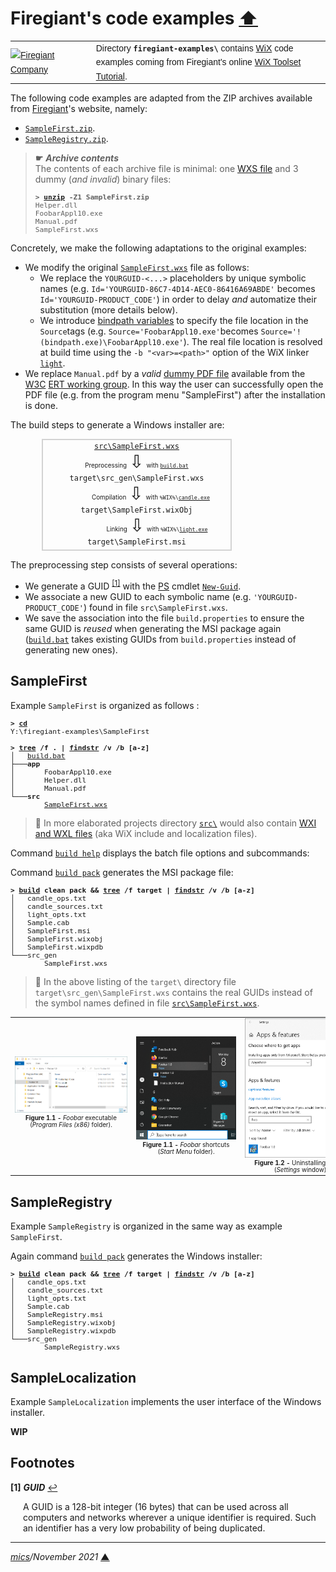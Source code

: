 # <span id="top">Firegiant's code examples</span> <span style="size:30%;"><a href="../README.md">⬆</a></span>

<table style="font-family:Helvetica,Arial;font-size:14px;line-height:1.6;">
  <tr>
  <td style="border:0;padding:0 10px 0 0;min-width:120px;">
    <a href="https://www.firegiant.com/" rel="external"><img style="border:0;width:120px;" src="https://www.firegiant.com/assets/img/logo_firegiant.png" alt="Firegiant Company" /></a>
  </td>
  <td style="border:0;padding:0;vertical-align:text-top;">
    Directory <strong><code>firegiant-examples\</code></strong> contains <a href="https://wixtoolset.org/" rel="external">WiX</a> code examples coming from Firegiant's online <a href="https://www.firegiant.com/wix/tutorial/" rel="external">WiX Toolset Tutorial</a>.
  </td>
  </tr>
</table>

The following code examples are adapted from the ZIP archives available from [Firegiant]'s website, namely:
- [`SampleFirst.zip`](https://www.firegiant.com/system/files/samples/SampleFirst.zip).
- [`SampleRegistry.zip`](https://www.firegiant.com/system/files/samples/SampleRegistry.zip).

> **&#9755;** ***Archive contents***<br/>
> The contents of each archive file is minimal: one [WXS file](https://wixtoolset.org/documentation/manual/v3/overview/files.html) and 3 dummy (*and invalid*) binary files:
> <pre style="font-size:80%;">
> <b>&gt; <a href="https://linux.die.net/man/1/unzip">unzip</a> -Z1 SampleFirst.zip</b>
> Helper.dll
> FoobarAppl10.exe
> Manual.pdf
> SampleFirst.wxs
> </pre>

Concretely, we make the following adaptations to the original examples:
- We modify the original [`SampleFirst.wxs`](./SampleFirst/src/SampleFirst.wxs) file as follows:
  * We replace the `YOURGUID-<...>` placeholders by unique symbolic names (e.g. `Id='YOURGUID-86C7-4D14-AEC0-86416A69ABDE'` becomes `Id='YOURGUID-PRODUCT_CODE'`) in order to delay *and* automatize their substitution (more details below).
  * We introduce [bindpath variables](https://wixtoolset.org/documentation/manual/v3/howtos/general/specifying_source_files.html) to specify the file location in the `Source`tags (e.g. `Source='FoobarAppl10.exe'`becomes `Source='!(bindpath.exe)\FoobarAppl10.exe'`). The real file location is resolved at build time using the `-b "<var>=<path>"` option of the WiX linker [`light`](https://wixtoolset.org/documentation/manual/v3/overview/light.html).
- We replace `Manual.pdf` by a *valid* [dummy PDF file](https://www.w3.org/WAI/ER/tests/xhtml/testfiles/resources/pdf/dummy.pdf) available from the [W3C](https://www.w3.org/) [ERT working group](https://www.w3.org/WAI/ER/). In this way the user can successfully open the PDF file (e.g. from the program menu "SampleFirst") after the installation is done.

The build steps to generate a Windows installer are:

<div style="width:300px;border:solid lightgray 2px;text-align:center;margin:0 0 10px 50px;">
<div><a href="./SampleFirst/src/SampleFirst.wxs"><code>src\SampleFirst.wxs</code></a></div>
<div>
  <span style="font-size:70%;">Preprocessing</span>
  <span style="font-size:200%;">⇩</span>
  <span style="font-size:70%;">with <code><a href="./SampleFirst/build.bat">build.bat</a></code></span>
</div>
<div><code>target\src_gen\SampleFirst.wxs</code></div>
<div>
  <span style="font-size:70%;padding:0 0 0 45px;">Compilation</span>
  <span style="font-size:200%;">⇩</span>
  <span style="font-size:70%;">with <code>%WIX%\<a href="https://wixtoolset.org/documentation/manual/v3/overview/candle.html">candle.exe</a></code></span>
</div>
<div><code>target\SampleFirst.wixObj</code></div>
<div>
  <span style="font-size:70%;padding:0 0 0 65px;">Linking</span>
  <span style="font-size:200%;">⇩</span>
  <span style="font-size:70%;">with <code>%WIX%\<a href="https://wixtoolset.org/documentation/manual/v3/overview/light.html">light.exe</a></code></span>
</div>
<div style="padding:0 0 5px 0;">
  <code>target\SampleFirst.msi</code>
</div>
</div>

The preprocessing step consists of several operations:
- We generate a GUID <sup id="anchor_01"><a href="#footnote_01">[1]</a></sup> with the [PS][microsoft_powershell] cmdlet [`New-Guid`](https://docs.microsoft.com/en-us/powershell/module/microsoft.powershell.utility/new-guid?view=powershell-7.1).
- We associate a new GUID to each symbolic name (e.g. `'YOURGUID-PRODUCT_CODE'`) found in file `src\SampleFirst.wxs`.
- We save the association into the file `build.properties` to ensure the same GUID is *reused* when generating the MSI package again ([`build.bat`](./SampleFirst/build.bat) takes existing GUIDs from `build.properties` instead of generating new ones).

## <span id="samplefirst">SampleFirst</span>

Example `SampleFirst` is organized as follows :
<pre style="font-size:80%;">
<b>&gt; <a href="https://docs.microsoft.com/en-us/windows-server/administration/windows-commands/cd">cd</a></b>
Y:\firegiant-examples\SampleFirst
&nbsp;
<b>&gt; <a href="https://docs.microsoft.com/en-us/windows-server/administration/windows-commands/tree">tree</a> /f . | <a href="https://docs.microsoft.com/en-us/windows-server/administration/windows-commands/findstr">findstr</a> /v /b [a-z]</b>
│   <a href="./SampleFirst/build.bat">build.bat</a>
├───<b>app</b>
│       FoobarAppl10.exe
│       Helper.dll
│       Manual.pdf
└───<b>src</b>
        <a href="./SampleFirst/src/SampleFirst.wxs">SampleFirst.wxs</a>
</pre>

> **:mag_right:** In more elaborated projects directory [`src\`](./SampleFirst/src/) would also contain [WXI and WXL files](https://wixtoolset.org/documentation/manual/v3/overview/files.html) (aka WiX include and localization files).

Command [`build help`](./SampleFirst/build.bat) displays the batch file options and subcommands:

Command [`build pack`](./SampleFirst/build.bat) generates the MSI package file:

<pre style="font-size:80%;">
<b>&gt; <a href="./SampleFirst/build.bat">build</a> clean pack &amp;&amp; <a href="https://docs.microsoft.com/en-us/windows-server/administration/windows-commands/tree">tree</a> /f target | <a href="https://docs.microsoft.com/en-us/windows-server/administration/windows-commands/findstr">findstr</a> /v /b [a-z]</b>
│   candle_ops.txt
│   candle_sources.txt
│   light_opts.txt
│   Sample.cab
│   SampleFirst.msi
│   SampleFirst.wixobj
│   SampleFirst.wixpdb
└───src_gen
        SampleFirst.wxs
</pre>

> **:mag_right:** In the above listing of the `target\` directory file `target\src_gen\SampleFirst.wxs` contains the real GUIDs instead of the symbol names defined in file [`src\SampleFirst.wxs`](./SampleFirst/src/SampleFirst.wxs).

<table>
<tr>
<td style="text-align:center;">
  <a href="images/SampleFirst.png"><img style="max-width:180px;" src="images/SampleFirst.png" /></a>
  <div style="font-size:70%;"><b>Figure 1.1 -</b> <i>Foobar</i> executable<br>(<i>Program Files (x86)</i> folder).<br/>&nbsp;
</td>
<td style="text-align:center;">
  <a href="images/SampleFirst_StartMenu.png"><img style="max-width:160px;" src="images/SampleFirst_StartMenu.png" /></a>
  <div style="font-size:70%;"><b>Figure 1.1 -</b> <i>Foobar</i> shortcuts<br>(<i>Start Menu</i> folder).
</td>
<td style="text-align:center;">
  <a href="images/SampleFirst_Uninstall.png"><img style="max-width:180px;" src="images/SampleFirst_Uninstall.png" /></a>
  <div style="font-size:70%;"><b>Figure 1.2 -</b> Uninstalling <i>Foobar</i><br/>(<i>Settings</i> window).
</td>
</tr>
</table>

## <span id="sample_registry">SampleRegistry</span>

Example `SampleRegistry` is organized in the same way as example `SampleFirst`.

Again command [`build pack`](./SampleFirst/build.bat) generates the Windows installer:

<pre style="font-size:80%;">
<b>&gt; <a href="./SampleRegistry/build.bat">build</a> clean pack &amp;&amp; <a href="https://docs.microsoft.com/en-us/windows-server/administration/windows-commands/tree">tree</a> /f target | <a href="https://docs.microsoft.com/en-us/windows-server/administration/windows-commands/findstr">findstr</a> /v /b [a-z]</b>
│   candle_ops.txt
│   candle_sources.txt
│   light_opts.txt
│   Sample.cab
│   SampleRegistry.msi
│   SampleRegistry.wixobj
│   SampleRegistry.wixpdb
└───src_gen
        SampleRegistry.wxs
</pre>

## <span id="Sample_localization">SampleLocalization</span>

Example `SampleLocalization` implements the user interface of the Windows installer.

**WIP**

<!--
http://www.lingoes.net/en/translator/langcode.htm
-->

## <span id="footnotes">Footnotes</span>

<b name="footnote_01">[1]</b> ***GUID*** [↩](#anchor_01)

<p style="margin:0 0 1em 20px;">
A GUID is a 128-bit integer (16 bytes) that can be used across all computers and networks wherever a unique identifier is required. Such an identifier has a very low probability of being duplicated.
</p>

***

*[mics](https://lampwww.epfl.ch/~michelou/)/November 2021* [**&#9650;**](#top)
<span id="bottom">&nbsp;</span>

<!-- link refs -->

[firegiant]: https://www.firegiant.com/
[microsoft_powershell]: https://docs.microsoft.com/en-us/powershell/scripting/getting-started/getting-started-with-windows-powershell?view=powershell-6
